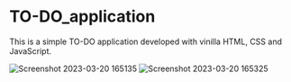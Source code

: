 # TO-DO_application

This is a simple TO-DO application developed with vinilla HTML, CSS and JavaScript.

![Screenshot 2023-03-20 165135](https://user-images.githubusercontent.com/111650788/226325956-96c2fdd0-773c-4671-b8b3-92f9566a0607.png)
![Screenshot 2023-03-20 165325](https://user-images.githubusercontent.com/111650788/226325970-42a17ce1-d9b5-4c7e-8411-e40bea43b3ca.png)
